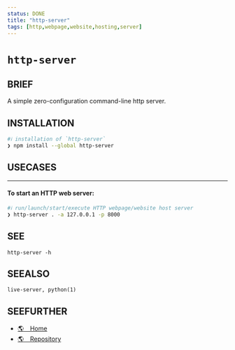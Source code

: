 ```yaml
---
status: DONE
title: "http-server"
tags: [http,webpage,website,hosting,server]
---
```


# `http-server`

## BRIEF

A simple zero-configuration command-line http server.

## INSTALLATION


```bash
#ℹ︎ installation of `http-server`
❯ npm install --global http-server
```


## USECASES

----
#### To start an HTTP web server:


```bash
#ℹ︎ run/launch/start/execute HTTP webpage/website host server
❯ http-server . -a 127.0.0.1 -p 8000
```



## SEE

    http-server -h

## SEEALSO

    live-server, python(1)

## SEEFURTHER

- [🌎 Home](https://www.npmjs.com/package/http-server)
- [🌎 Repository](https://github.com/http-party/http-server)
